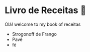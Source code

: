 # Livro de Receitas :cookie:

Olá! welcome to my book of receitas

- Strogonoff de Frango
- Pavê
- fé 
